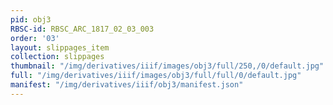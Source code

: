 ```yaml
---
pid: obj3
RBSC-id: RBSC_ARC_1817_02_03_003
order: '03'
layout: slippages_item
collection: slippages
thumbnail: "/img/derivatives/iiif/images/obj3/full/250,/0/default.jpg"
full: "/img/derivatives/iiif/images/obj3/full/full/0/default.jpg"
manifest: "/img/derivatives/iiif/obj3/manifest.json"
---
```

